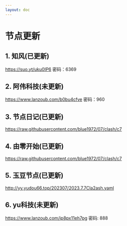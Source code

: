 ```yaml
---
layout: doc
---
```

# 节点更新

## 1. 知风(已更新)

https://suo.yt/uku0IP6 密码：6369

## 2. 阿伟科技(未更新)

https://www.lanzoub.com/b0bu4cfve 密码：960
## 3. 节点日记(已更新)

https://raw.githubusercontent.com/blue1972/07/clash/c7

## 4. 由零开始(已更新)

https://raw.githubusercontent.com/blue1972/07/clash/c7

## 5. 玉豆节点(已更新)

http://yy.yudou66.top/202307/2023.7.7Cla2ash.yaml
  
## 6. yu科技(未更新)

https://www.lanzoub.com/ip8px11eh7pg 密码: 888

